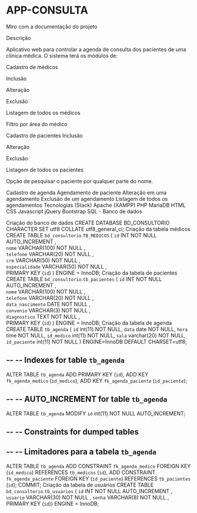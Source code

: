 # APP-CONSULTA
Miro com a documentação do projeto


Descrição

Aplicativo web para controlar a agenda de consulta dos pacientes de uma clínica médica. O sistema terá os módulos de:


Cadastro de médicos

Inclusão

Alteração

Exclusão

Listagem de todos os médicos

Filtro por área do médico

Cadastro de pacientes
Inclusão

Alteração

Exclusão

Listagem de todos os pacientes

Opção de pesquisar o paciente por qualquer parte do nome.

Cadastro de agenda
Agendamento de paciente
Alteração em uma agendamento
Exclusão de um agendamento
Listagem de todos os agendamentos
Tecnologias (Stack)
Apache (XAMPP)
PHP
MariaDB
HTML
CSS
Javascript
jQuery
Bootstrap
SQL - Banco de dados


Criação do banco de dados
CREATE DATABASE BD_CONSULTORIO CHARACTER SET utf8 COLLATE utf8_general_ci;
Criação da tabela médicos
CREATE TABLE `bd_consultorio`.`TB_MEDICOS` ( 
    `id` INT NOT NULL AUTO_INCREMENT ,  
    `nome` VARCHAR(100) NOT NULL ,  
    `telefone` VARCHAR(20) NOT NULL ,  
    `crm` VARCHAR(50) NOT NULL ,  
    `especialidade` VARCHAR(50) NOT NULL ,    
    PRIMARY KEY  (`id`)
) 
ENGINE = InnoDB;
Criação da tabela de pacientes
CREATE TABLE `bd_consultorio`.`tb_pacientes` ( 
    `id` INT NOT NULL AUTO_INCREMENT ,  
    `nome` VARCHAR(100) NOT NULL ,  
    `telefone` VARCHAR(20) NOT NULL ,  
    `data_nascimento` DATE NOT NULL ,  
    `convenio` VARCHAR(3) NOT NULL ,  
    `diagnostico` TEXT NOT NULL ,   
     PRIMARY KEY  (`id`)
) 
ENGINE = InnoDB;
Criação da tabela de agenda
CREATE TABLE `tb_agenda` (
  `id` int(11) NOT NULL,
  `data` date NOT NULL,
  `hora` time NOT NULL,
  `id_medico` int(11) NOT NULL,
  `sala` varchar(20) NOT NULL,
  `id_paciente` int(11) NOT NULL
) ENGINE=InnoDB DEFAULT CHARSET=utf8;

--
-- Indexes for table `tb_agenda`
--
ALTER TABLE `tb_agenda`
  ADD PRIMARY KEY (`id`),
  ADD KEY `fk_agenda_medico` (`id_medico`),
  ADD KEY `fk_agenda_paciente` (`id_paciente`);

--
-- AUTO_INCREMENT for table `tb_agenda`
--
ALTER TABLE `tb_agenda`
  MODIFY `id` int(11) NOT NULL AUTO_INCREMENT;

--
-- Constraints for dumped tables
--

--
-- Limitadores para a tabela `tb_agenda`
--
ALTER TABLE `tb_agenda`
  ADD CONSTRAINT `fk_agenda_medico` FOREIGN KEY (`id_medico`) REFERENCES `tb_medicos` (`id`),
  ADD CONSTRAINT `fk_agenda_paciente` FOREIGN KEY (`id_paciente`) REFERENCES `tb_pacientes` (`id`);
COMMIT;
Criação da tabela de usuários
CREATE TABLE `bd_consultorio`.`tb_usuarios` ( `id` INT NOT NULL AUTO_INCREMENT ,  `usuario` VARCHAR(30) NOT NULL ,  `senha` VARCHAR(8) NOT NULL ,    PRIMARY KEY  (`id`)) ENGINE = InnoDB;
